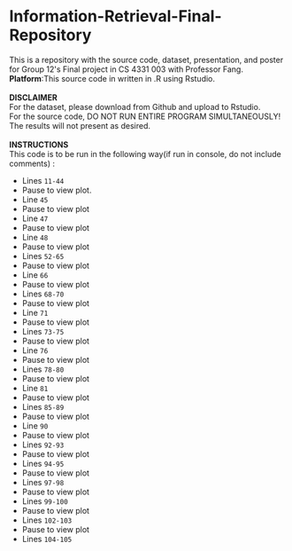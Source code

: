 # Information-Retrieval-Final-Repository
This is a repository with the source code, dataset, presentation, and poster for Group 12's Final project in CS 4331 003 with Professor Fang.<br />
**Platform**:This source code in written in .R using Rstudio.<br />
<br />
**DISCLAIMER**<br />
For the dataset, please download from Github and upload to Rstudio.<br />
For the source code, DO NOT RUN ENTIRE PROGRAM SIMULTANEOUSLY! The results will not present as desired.<br />
<br />
**INSTRUCTIONS**<br />
This code is to be run in the following way(if run in console, do not include comments) :<br />
- Lines `11-44`<br />
- Pause to view plot.
- Line `45`
- Pause to view plot
- Line `47`
- Pause to view plot
- Line `48`
- Pause to view plot
- Lines `52-65`
- Pause to view plot
- Line `66`
- Pause to view plot
- Lines `68-70`
- Pause to view plot
- Line `71`
- Pause to view plot
- Lines `73-75`
- Pause to view plot
- Line `76`
- Pause to view plot
- Lines `78-80`
- Pause to view plot
- Line `81`
- Pause to view plot
- Lines `85-89`
- Pause to view plot
- Line `90`
- Pause to view plot
- Lines `92-93`
- Pause to view plot
- Lines `94-95`
- Pause to view plot
- Lines `97-98`
- Pause to view plot
- Lines `99-100`
- Pause to view plot
- Lines `102-103`
- Pause to view plot
- Lines `104-105`

